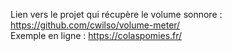 Lien vers le projet qui récupère le volume sonnore : https://github.com/cwilso/volume-meter/  
Exemple en ligne : https://colaspomies.fr/
